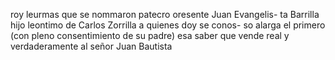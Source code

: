roy leurmas que se nommaron patecro oresente Juan Evangelis-
ta Barrilla hijo leontimo de Carlos Zorrilla a quienes doy se conos-
so alarga el primero (con pleno consentimiento de su padre) esa
saber que vende real y verdaderamente al señor Juan Bautista